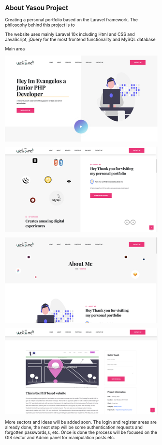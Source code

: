 

## About Yasou Project

Creating a personal portfolio based on the Laravel framework. The philosophy behind this project is to 

The website uses mainly Laravel 10x including Html and CSS and JavaScript, jQuery for the most frontend functionality and MySQL database

Main area

![](test_images/example_4.png)

![](test_images/example_3.png)

![](test_images/example_2.png)

![](test_images/example_1.png)


More sectors and ideas will be added soon.
The login and register areas are already done, the next step will be some authentication requests and forgotten passwords,s, etc. Once is done the process will be focused on the GIS sector and Admin panel for manipulation posts etc.



